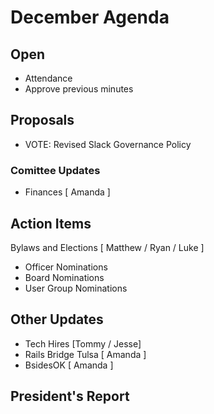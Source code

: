 # December Agenda

## Open
* Attendance
* Approve previous minutes

## Proposals
* VOTE: Revised Slack Governance Policy

### Comittee Updates
* Finances [ Amanda ]

## Action Items

Bylaws and Elections [ Matthew / Ryan / Luke ]
* Officer Nominations
* Board Nominations
* User Group Nominations

## Other Updates

* Tech Hires [Tommy / Jesse]
* Rails Bridge Tulsa [ Amanda ]
* BsidesOK [ Amanda ]

## President's Report 
